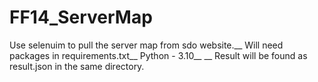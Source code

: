 # FF14_ServerMap

Use selenuim to pull the server map from sdo website.__
Will need packages in requirements.txt__
Python - 3.10__
__
Result will be found as result.json in the same directory.
